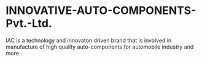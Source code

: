 # INNOVATIVE-AUTO-COMPONENTS-Pvt.-Ltd.
IAC is a technology and innovaton driven brand that is involved in manufacture of high quality auto-components for automobile industry and more..
